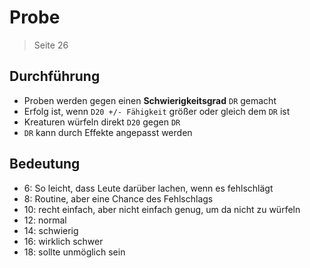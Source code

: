# Probe

> Seite 26

## Durchführung

- Proben werden gegen einen **Schwierigkeitsgrad** `DR` gemacht
- Erfolg ist, wenn `D20 +/- Fähigkeit` größer oder gleich dem `DR` ist
- Kreaturen würfeln direkt `D20` gegen `DR`
- `DR` kann durch Effekte angepasst werden

## Bedeutung

- 6: So leicht, dass Leute darüber lachen, wenn es fehlschlägt
- 8: Routine, aber eine Chance des Fehlschlags
- 10: recht einfach, aber nicht einfach genug, um da nicht zu würfeln
- 12: normal
- 14: schwierig
- 16: wirklich schwer
- 18: sollte unmöglich sein

